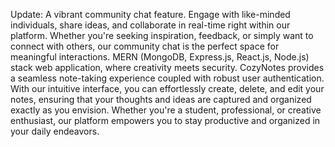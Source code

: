 Update: A vibrant community chat feature. Engage with like-minded individuals, share ideas, and collaborate in real-time right within our platform. Whether you're seeking inspiration, feedback, or simply want to connect with others, our community chat is the perfect space for meaningful interactions.
MERN (MongoDB, Express.js, React.js, Node.js)
stack web application, where creativity meets security.
CozyNotes provides a seamless
note-taking experience coupled with robust user authentication.
With our intuitive interface, you can effortlessly create,
delete, and edit your notes, ensuring that your thoughts and
ideas are captured and organized exactly as you envision.
Whether you're a student, professional, or creative enthusiast,
our platform empowers you to stay productive and organized in
your daily endeavors.
